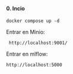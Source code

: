 #### 0. Incio

```
docker compose up -d
```

Entrar en Minio:
```
 http://localhost:9001/
```

Entrar en mlflow:
```
http://localhost:5000
```
